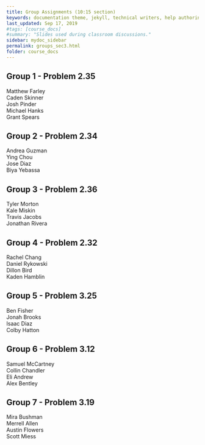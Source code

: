 ```yaml
---
title: Group Assignments (10:15 section)
keywords: documentation theme, jekyll, technical writers, help authoring tools, hat replacements
last_updated: Sep 17, 2019
#tags: [course_docs]
#summary: "Slides used during classroom discussions."
sidebar: mydoc_sidebar
permalink: groups_sec3.html
folder: course_docs
---
```



## Group 1 - Problem 2.35    

Matthew Farley  
Caden Skinner  
Josh Pinder  
Michael Hanks  
Grant Spears  


## Group 2 - Problem 2.34    

Andrea Guzman  
Ying Chou  
Jose Diaz  
Biya Yebassa


## Group 3 - Problem 2.36  

Tyler Morton  
Kale Miskin  
Travis Jacobs  
Jonathan Rivera  


## Group 4 - Problem 2.32    

Rachel Chang  
Daniel Rykowski  
Dillon Bird  
Kaden Hamblin
  


## Group 5 - Problem 3.25      

Ben Fisher  
Jonah Brooks  
Isaac Diaz  
Colby Hatton  



## Group 6 - Problem 3.12  

Samuel McCartney  
Collin Chandler  
Eli Andrew  
Alex Bentley


## Group 7 -  Problem 3.19    

Mira Bushman  
Merrell Allen  
Austin Flowers  
Scott Miess